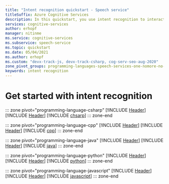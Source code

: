 ```yaml
---
title: "Intent recognition quickstart - Speech service"
titleSuffix: Azure Cognitive Services
description: In this quickstart, you use intent recognition to interactively recognize intents from audio data captured from a microphone.
services: cognitive-services
author: erhopf
manager: nitinme
ms.service: cognitive-services
ms.subservice: speech-service
ms.topic: quickstart
ms.date: 05/04/2021
ms.author: erhopf
ms.custom: "devx-track-js, devx-track-csharp, cog-serv-seo-aug-2020"
zone_pivot_groups: programming-languages-speech-services-one-nomore-no-go
keywords: intent recognition
---
```


# Get started with intent recognition

::: zone pivot="programming-language-csharp"
[!INCLUDE [Header](includes/quickstarts/intent-recognition/header.md)]
[!INCLUDE [Header](includes/quickstarts/intent-recognition/csharp/header.md)]
[!INCLUDE [chsarp](includes/quickstarts/intent-recognition/csharp/csharp.md)]
::: zone-end

::: zone pivot="programming-language-cpp"
[!INCLUDE [Header](includes/quickstarts/intent-recognition/header.md)]
[!INCLUDE [Header](includes/quickstarts/intent-recognition/cpp/header.md)]
[!INCLUDE [cpp](includes/quickstarts/intent-recognition/cpp/cpp.md)]
::: zone-end

::: zone pivot="programming-language-java"
[!INCLUDE [Header](includes/quickstarts/intent-recognition/header.md)]
[!INCLUDE [Header](includes/quickstarts/intent-recognition/java/header.md)]
[!INCLUDE [java](includes/quickstarts/intent-recognition/java/java.md)]
::: zone-end

::: zone pivot="programming-language-python"
[!INCLUDE [Header](includes/quickstarts/intent-recognition/header.md)]
[!INCLUDE [Header](includes/quickstarts/intent-recognition/python/header.md)]
[!INCLUDE [python](includes/quickstarts/intent-recognition/python/python.md)]
::: zone-end

::: zone pivot="programming-language-javascript"
[!INCLUDE [Header](includes/quickstarts/intent-recognition/header.md)]
[!INCLUDE [Header](includes/quickstarts/intent-recognition/javascript/header.md)]
[!INCLUDE [javascript](includes/quickstarts/intent-recognition/javascript/javascript.md)]
::: zone-end
